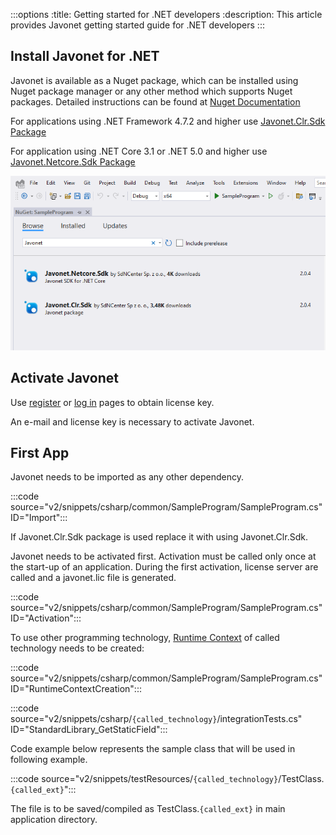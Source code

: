 :::options
:title: Getting started for .NET developers
:description: This article provides Javonet getting started guide for .NET developers
:::

## Install Javonet for .NET

Javonet is available as a Nuget package, which can be installed using Nuget package manager or any other method which supports Nuget packages. Detailed instructions can be found at [Nuget Documentation](https://learn.microsoft.com/en-us/nuget/)    

For applications using .NET Framework 4.7.2 and higher use [Javonet.Clr.Sdk Package](https://www.nuget.org/packages/Javonet.Clr.Sdk)  

For application using .NET Core 3.1 or .NET 5.0 and higher use [Javonet.Netcore.Sdk Package](https://www.nuget.org/packages/Javonet.Netcore.Sdk)  

![Install Javonet in Nuget](/v2/images/getting-started-dotnet-nuget.png?raw=true "Install Javonet in Nuget")  

## Activate Javonet

Use [register](https://my.javonet.com/signup/?type=free) or [log in](https://my.javonet.com/signin/) pages to obtain license key.

An e-mail and license key is necessary to activate Javonet.

## First App

Javonet needs to be imported as any other dependency.

:::code source="v2/snippets/csharp/common/SampleProgram/SampleProgram.cs" ID="Import":::

If Javonet.Clr.Sdk package is used replace it with using Javonet.Clr.Sdk.

Javonet needs to be activated first. Activation must be called only once at the start-up of an application. During the first activation, license server are called and a javonet.lic file is generated. 

:::code source="v2/snippets/csharp/common/SampleProgram/SampleProgram.cs" ID="Activation":::

To use other programming technology, [Runtime Context](/v2/foundations/runtime-context.md) of called technology needs to be created:

:::code source="v2/snippets/csharp/common/SampleProgram/SampleProgram.cs" ID="RuntimeContextCreation":::



:::code source="v2/snippets/csharp/`{called_technology}`/integrationTests.cs" ID="StandardLibrary_GetStaticField"::: 


Code example below represents the sample class that will be used in following example.

:::code source="v2/snippets/testResources/`{called_technology}`/TestClass.`{called_ext}`":::

The file is to be saved/compiled as TestClass.`{called_ext}` in main application directory.
